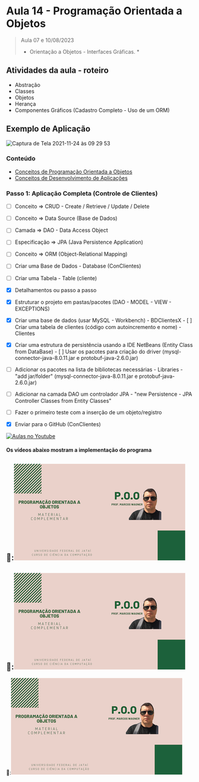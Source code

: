 # Aula 14 - Programação Orientada a Objetos

> Aula 07 e 10/08/2023
> 
>  * Orientação a Objetos - Interfaces Gráficas. *

## Atividades da aula - roteiro
- Abstração
- Classes
- Objetos
- Herança
- Componentes Gráficos (Cadastro Completo - Uso de um ORM)

## Exemplo de Aplicação 
![Captura de Tela 2021-11-24 às 09 29 53](https://user-images.githubusercontent.com/81576640/143238724-3b06e700-7839-4660-a71e-bfea8b3060e1.png)




### Conteúdo
- [Conceitos de Programação Orientada a Objetos](Conteudo_POO.pdf)
- [Conceitos de Desenvolvimento de Aplicações](https://github.com/marcoswagner-commits/gestao_obras_aula_daw/blob/c538408f813e12bb046aeddaf8ae0d15d8277fff/documentos/Conte%C3%BAdo_Aula_DSW_M%C3%B3dulo_I.pdf)


### Passo 1: Aplicação Completa (Controle de Clientes)
- [ ]  Conceito => CRUD - Create / Retrieve / Update / Delete
- [ ]  Conceito => Data Source (Base de Dados)
- [ ]  Camada => DAO - Data Access Object
- [ ]  Especificação => JPA (Java Persistence Application)
- [ ]  Conceito => ORM (Object-Relational Mapping)  
- [ ]  Criar uma Base de Dados - Database (ConClientes)
- [ ]  Criar uma Tabela - Table (cliente)

- [x]  Detalhamentos ou passo a passo
  - [x]  Estruturar o projeto em pastas/pacotes (DAO - MODEL - VIEW - EXCEPTIONS)
  - [x]  Criar uma base de dados (usar MySQL - Workbench) - BDClientesX
    - [ ]  Criar uma tabela de clientes (código com autoincremento e nome) - Clientes
  - [x]  Criar uma estrutura de persistência usando a IDE NetBeans (Entity Class from DataBase) 
    - [ ]  Usar os pacotes para criação do driver (mysql-connector-java-8.0.11.jar e protobuf-java-2.6.0.jar)
  - [ ]  Adicionar os pacotes na lista de bibliotecas necessárias - Libraries - "add jar/folder" (mysql-connector-java-8.0.11.jar e protobuf-java-2.6.0.jar)    
  - [ ]  Adicionar na camada DAO um controlador JPA - "new Persistence - JPA Controller Classes from Entity Classes"
  - [ ]  Fazer o primeiro teste com a inserção de um objeto/registro

- [x]  Enviar para o GitHub (ConClientes) 


[![Aulas no Youtube](https://github.com/marcoswagner-commits/gestao_obras_aula_daw/blob/cb3e2ea9547f9ddc831277f07919c3e78451eb92/yt-icon.png)](https://www.youtube.com/channel/UCfO-aJxKLqau0TnL0AfNAvA)

####  Os vídeos abaixo mostram a implementação do programa

🥇:[![material complementar aula14](Capa_Videos_POO.png)](https://www.youtube.com/watch?v=wj8PfC--6ME)
-
🥈:[![material complementar aula14](Capa_Videos_POO.png)](https://www.youtube.com/watch?v=j49St1FJW2w)
-
🥈:[![material complementar aula14](Capa_Videos_POO.png)](https://www.youtube.com/watch?v=DJU-Z8cjYjw)



